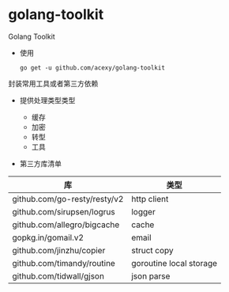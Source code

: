 # golang-toolkit

Golang Toolkit

- 使用

  ``go get -u github.com/acexy/golang-toolkit``

封装常用工具或者第三方依赖

- 提供处理类型类型
    - 缓存
    - 加密
    - 转型
    - 工具

- 第三方库清单

| 库                            | 类型                      |
|------------------------------|-------------------------|
| github.com/go-resty/resty/v2 | http client             |
| github.com/sirupsen/logrus   | logger                  |
| github.com/allegro/bigcache  | cache                   |
| gopkg.in/gomail.v2           | email                   |
| github.com/jinzhu/copier     | struct copy             |
| github.com/timandy/routine   | goroutine local storage |
| github.com/tidwall/gjson     | json parse              |
